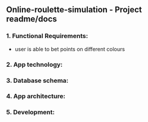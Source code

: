 ## Online-roulette-simulation - Project readme/docs

### 1. Functional Requirements:

- user is able to bet points on different colours


### 2. App technology:



### 3. Database schema: 




### 4. App architecture: 




### 5. Development: 










